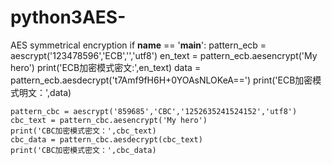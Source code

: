 # python3AES-
AES symmetrical encryption
if __name__ == '__main__':
    pattern_ecb = aescrypt('123478596','ECB','','utf8')
    en_text = pattern_ecb.aesencrypt('My hero')
    print('ECB加密模式密文:',en_text)
    data = pattern_ecb.aesdecrypt('t7Amf9fH6H+0YOAsNLOKeA==')
    print('ECB加密模式明文：',data)

    pattern_cbc = aescrypt('859685','CBC','1252635241524152','utf8')
    cbc_text = pattern_cbc.aesencrypt('My hero')
    print('CBC加密模式密文：',cbc_text)
    cbc_data = pattern_cbc.aesdecrypt(cbc_text)
    print('CBC加密模式密文：',cbc_data)
